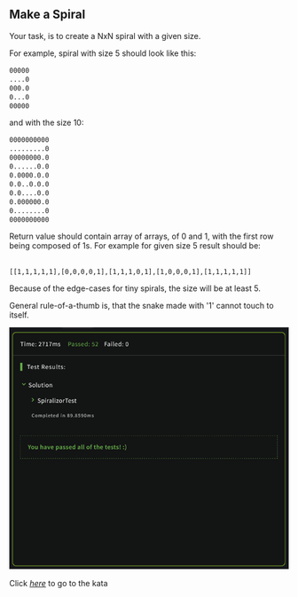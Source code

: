 ## Make a Spiral

Your task, is to create a NxN spiral with a given size.

For example, spiral with size 5 should look like this:
```
00000
....0
000.0
0...0
00000
```
and with the size 10:
```
0000000000
.........0
00000000.0
0......0.0
0.0000.0.0
0.0..0.0.0
0.0....0.0
0.000000.0
0........0
0000000000
```
Return value should contain array of arrays, of 0 and 1, with the first row being composed of 1s. For example for given size 5 result should be:
```

[[1,1,1,1,1],[0,0,0,0,1],[1,1,1,0,1],[1,0,0,0,1],[1,1,1,1,1]]
```
Because of the edge-cases for tiny spirals, the size will be at least 5.

General rule-of-a-thumb is, that the snake made with '1' cannot touch to itself.


![](screenshot.PNG)


Click [_here_](https://www.codewars.com/kata/534e01fbbb17187c7e0000c6) to go to the kata